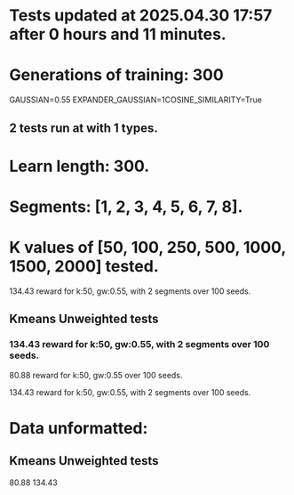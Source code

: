 # Tests updated at 2025.04.30 17:57 after 0 hours and 11 minutes.
# Generations of training: 300
GAUSSIAN=0.55
EXPANDER_GAUSSIAN=1COSINE_SIMILARITY=True
## 2 tests run at with 1 types.
# Learn length: 300.
# Segments: [1, 2, 3, 4, 5, 6, 7, 8].
# K values of [50, 100, 250, 500, 1000, 1500, 2000] tested.

134.43 reward for k:50, gw:0.55, with 2 segments over 100 seeds.


## Kmeans Unweighted tests
### 134.43 reward for k:50, gw:0.55, with 2 segments over 100 seeds.

80.88 reward for k:50, gw:0.55 over 100 seeds.

134.43 reward for k:50, gw:0.55, with 2 segments over 100 seeds.


# Data unformatted:



## Kmeans Unweighted tests
80.88
134.43
